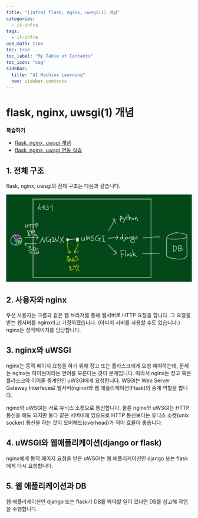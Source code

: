 ```yaml
---
title: "[Infra] flask, nginx, uwsgi(1) 개념" 
categories:
  - it-infra
tags:
  - it-infra
use_math: true
toc: true
toc_label: "My Table of Contents"
toc_icon: "cog"
sidebar:
  title: "AI Machine Learning"
  nav: sidebar-contents
---
```


# flask, nginx, uwsgi(1) 개념


**복습하기**   

* [flask, nginx, uwsgi 개념](https://losskatsu.github.io/it-infra/flask-nginx-uwsgi-concept/)
* [flask, nginx, uwsgi 연동 실습](https://losskatsu.github.io/it-infra/flask-nginx-uwsgi/)  

## 1. 전체 구조

flask, nginx, uwsgi의 전체 구조는 다음과 같습니다. 

<center><img src="/assets/images/infra/flask-concept/flask01.jpg" width="800"></center>

## 2. 사용자와 nginx

우선 사용자는 크롬과 같은 웹 브라저를 통해 웹서버로 HTTP 요청을 합니다. 
그 요청을 받는 웹서버를 nginx라고 가정하겠습니다. (아파치 서버를 사용할 수도 있습니다.)
nginx는 정적페이지를 담당합니다.

## 3. nginx와  uWSGI

nginx는 동적 페이지 요청을 하기 위해 장고 또는 플라스크에게 요청 해야하는데, 
문제는 nginx는 파이썬이라는 언어를 모른다는 것이 문제입니다. 
따라서 nginx는 장고 혹은 플라스크와 이어줄 중계인인 uWSGI에게 요청합니다. 
WSGI는 Web Server Gateway Interfece로 웹서버(nginx)와 웹 애플리케이션(Flask)의 중계 역할을 합니다. 

nginx와 uWSGI는 서로 유닉스 소켓으로 통신합니다. 물론 nginx와 uWSGI는 HTTP통신을 해도 되지만 
둘다 같은 서버내에 있으므로 HTTP 통신보다는 유닉스 소켓(unix socker) 통신을 하는 것이 오버헤드(overhead)가 적어 효율이 좋습니다. 

## 4. uWSGI와 웹애플리케이션(django or flask)

nginx에게 동적 페이지 요청을 받은 uWSGI는 웹 애플리케이션인 django 또는 flask에게 다시 요청합니다.

## 5. 웹 애플리케이션과 DB

웹 애플리케이션인 django 또는 flask가 DB를 봐야할 일이 있다면 DB를 참고해 작업을 수행합니다. 

